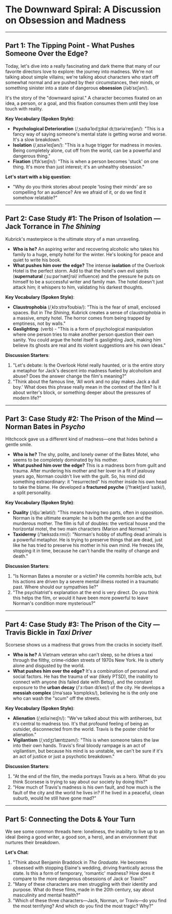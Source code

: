 # The Downward Spiral: A Discussion on Obsession and Madness

---

## Part 1: The Tipping Point - What Pushes Someone Over the Edge?

Today, let's dive into a really fascinating and dark theme that many of our favorite directors love to explore: the journey into madness. We're not talking about simple villains; we're talking about characters who start off somewhat normal and are pushed by their circumstances, their minds, or something sinister into a state of dangerous **obsession** (/əbˈsɛʃən/).

It's the story of the "downward spiral." A character becomes fixated on an idea, a person, or a goal, and this fixation consumes them until they lose touch with reality.

**Key Vocabulary (Spoken Style)**:
*   **Psychological Deterioration** (/ˌsaɪkəˈlɒdʒɪkəl dɪˌtɪəriəˈreɪʃən/): "This is a fancy way of saying someone's mental state is getting worse and worse. It's a slow breakdown."
*   **Isolation** (/ˌaɪsəˈleɪʃən/): "This is a huge trigger for madness in movies. Being completely alone, cut off from the world, can be a powerful and dangerous thing."
*   **Fixation** (/fɪkˈseɪʃn/): "This is when a person becomes 'stuck' on one thing. It's more than just interest; it's an unhealthy obsession."

**Let's start with a big question**:
*   "Why do you think stories about people 'losing their minds' are so compelling for an audience? Are we afraid of it, or do we find it somehow relatable?"

---

## Part 2: Case Study #1: The Prison of Isolation — Jack Torrance in *The Shining*

Kubrick's masterpiece is the ultimate story of a man unraveling.

*   **Who is he?** An aspiring writer and recovering alcoholic who takes his family to a huge, empty hotel for the winter. He's looking for peace and quiet to write his book.
*   **What pushes him over the edge?** The intense **isolation** of the Overlook Hotel is the perfect storm. Add to that the hotel's own evil spirits (**supernatural** /ˌsuːpərˈnætʃrəl/ influence) and the pressure he puts on himself to be a successful writer and family man. The hotel doesn't just attack him; it whispers to him, validating his darkest thoughts.

**Key Vocabulary (Spoken Style)**:
*   **Claustrophobia** (/ˌklɔːstrəˈfoʊbiə/): "This is the fear of small, enclosed spaces. But in *The Shining*, Kubrick creates a sense of claustrophobia in a massive, empty hotel. The horror comes from being trapped by emptiness, not by walls."
*   **Gaslighting**: (verb) - "This is a form of psychological manipulation where one person tries to make another person question their own sanity. You could argue the hotel itself is gaslighting Jack, making him believe its ghosts are real and its violent suggestions are his own ideas."

**Discussion Starters**:
1.  "Let's debate: Is the Overlook Hotel really haunted, or is the entire story a metaphor for Jack's descent into madness fueled by alcoholism and abuse? Does the answer change the film's meaning?"
2.  "Think about the famous line, 'All work and no play makes Jack a dull boy.' What does this phrase really mean in the context of the film? Is it about writer's block, or something deeper about the pressures of modern life?"

---

## Part 3: Case Study #2: The Prison of the Mind — Norman Bates in *Psycho*

Hitchcock gave us a different kind of madness—one that hides behind a gentle smile.

*   **Who is he?** The shy, polite, and lonely owner of the Bates Motel, who seems to be completely dominated by his mother.
*   **What pushed him over the edge?** This is a madness born from guilt and trauma. After murdering his mother and her lover in a fit of jealousy years ago, Norman couldn't live with the guilt. So, his mind did something extraordinary: it "resurrected" his mother inside his own head to take the blame. He developed a **fractured psyche** (/ˈfræktʃərd ˈsaɪki/), a split personality.

**Key Vocabulary (Spoken Style)**:
*   **Duality** (/djuːˈæləti/): "This means having two parts, often in opposition. Norman is the ultimate example: he is both the gentle son and the murderous mother. The film is full of doubles: the vertical house and the horizontal motel, the two main characters (Marion and Norman)."
*   **Taxidermy** (/ˈtæksɪdɜːrmi/): "Norman's hobby of stuffing dead animals is a powerful metaphor. He is trying to preserve things that are dead, just like he has tried to preserve his mother in his own mind. He freezes life, stopping it in time, because he can't handle the reality of change and death."

**Discussion Starters**:
1.  "Is Norman Bates a monster or a victim? He commits horrible acts, but his actions are driven by a severe mental illness rooted in a traumatic past. Where should our sympathies lie?"
2.  "The psychiatrist's explanation at the end is very direct. Do you think this helps the film, or would it have been more powerful to leave Norman's condition more mysterious?"

---

## Part 4: Case Study #3: The Prison of the City — Travis Bickle in *Taxi Driver*

Scorsese shows us a madness that grows from the cracks in society itself.

*   **Who is he?** A Vietnam veteran who can't sleep, so he drives a taxi through the filthy, crime-ridden streets of 1970s New York. He is utterly alone and disgusted by the world.
*   **What pushes him over the edge?** It's a combination of personal and social factors. He has the trauma of war (likely PTSD), the inability to connect with anyone (his failed date with Betsy), and the constant exposure to the **urban decay** (/ˈɜːrbən dɪˈkeɪ/) of the city. He develops a **messiah complex** (/məˈsaɪə ˈkɒmplɛks/), believing he is the only one who can wash the "scum" off the streets.

**Key Vocabulary (Spoken Style)**:
*   **Alienation** (/ˌeɪliəˈneɪʃn/): "We've talked about this with antiheroes, but it's central to madness too. It's that profound feeling of being an outsider, disconnected from the world. Travis is the poster child for alienation."
*   **Vigilantism** (/ˌvɪdʒɪˈlæntɪzəm/): "This is when someone takes the law into their own hands. Travis's final bloody rampage is an act of vigilantism, but because his mind is so unstable, we can't be sure if it's an act of justice or just a psychotic breakdown."

**Discussion Starters**:
1.  "At the end of the film, the media portrays Travis as a hero. What do you think Scorsese is trying to say about our society by doing this?"
2.  "How much of Travis's madness is his own fault, and how much is the fault of the city and the world he lives in? If he lived in a peaceful, clean suburb, would he still have gone mad?"

---

## Part 5: Connecting the Dots & Your Turn

We see some common threads here: loneliness, the inability to live up to an ideal (being a good writer, a good son, a hero), and an environment that nurtures their breakdown.

**Let's Chat**:
1.  "Think about Benjamin Braddock in *The Graduate*. He becomes obsessed with stopping Elaine's wedding, driving frantically across the state. Is this a form of temporary, 'romantic' madness? How does it compare to the more dangerous obsessions of Jack or Travis?"
2.  "Many of these characters are men struggling with their identity and purpose. What do these films, made in the 20th century, say about masculinity and mental health?"
3.  "Which of these three characters—Jack, Norman, or Travis—do you find the most terrifying? And which do you find the most tragic? Why?"